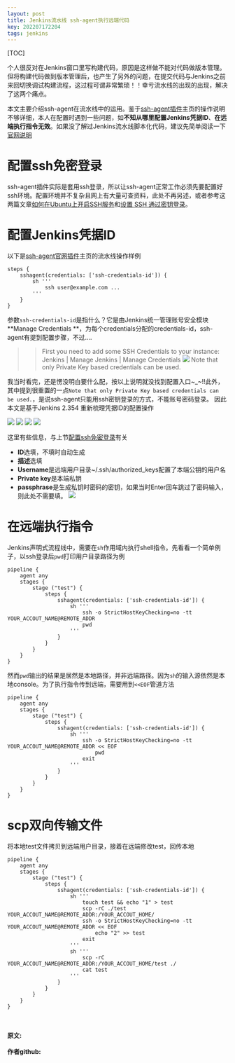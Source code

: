 ```yaml
---
layout: post
title: Jenkins流水线 ssh-agent执行远端代码
key: 202207172204
tags: jenkins
---
```


[TOC]

个人很反对在Jenkins窗口里写构建代码，原因是这样做不能对代码做版本管理。但将构建代码做到版本管理后，也产生了另外的问题，在提交代码与Jenkins之前来回切换调试构建流程，这过程可谓非常繁琐！！幸亏流水线的出现的出现，解决了这两个痛点。

本文主要介绍ssh-agent在流水线中的运用。鉴于[ssh-agent插件](https://plugins.jenkins.io/ssh-agent/)主页的操作说明不够详细，本人在配置时遇到一些问题，如**不知从哪里配置Jenkins凭据ID**、**在远端执行指令无效**。如果没了解过Jenkins流水线脚本化代码，建议先简单阅读一下[官网说明](https://www.jenkins.io/zh/doc/book/pipeline/syntax/)

# 配置ssh免密登录

ssh-agent插件实际是套用ssh登录，所以让ssh-agent正常工作必须先要配置好ssh环境。配置环境并不复杂且网上有大量可查资料，此处不再另述，或者参考这两篇文章[如何在Ubuntu上开启SSH服务](https://blog.csdn.net/weixin_41642203/article/details/122169451)和[设置 SSH 通过密钥登录](https://www.runoob.com/w3cnote/set-ssh-login-key.html)。


# 配置Jenkins凭据ID
以下是[ssh-agent官网插件](https://plugins.jenkins.io/ssh-agent/)主页的流水线操作样例
```jenkins
steps {
    sshagent(credentials: ['ssh-credentials-id']) {
        sh '''
            ssh user@example.com ...
        '''
    }
}
```
参数`ssh-credentials-id`是指什么？它是由Jenkins统一管理账号安全模块**Manage Credentials
**，为每个credentials分配的credentials-id，ssh-agent有提到配置步骤，不过....

>> First you need to add some SSH Credentials to your instance:
Jenkins | Manage Jenkins | Manage Credentials
![](https://raw.githubusercontent.com/jenkinsci/ssh-agent-plugin/master/docs/images/Screen_Shot_2012-10-26_at_12.25.04.png)
Note that only Private Key based credentials can be used.

我当时看完，还是愣没明白要什么配，按以上说明就没找到配置入口~_~!!此外，其中提到很重置的一点`Note that only Private Key based credentials can be used.`，是说ssh-agent只能用ssh密钥登录的方式，不能账号密码登录。
因此本文是基于Jenkins 2.354 重新梳理凭据ID的配置操作

![](https://raw.githubusercontent.com/lizijie/lizijie.github.io/master/assets/images/2022-07-17-Jenkins%E6%B5%81%E6%B0%B4%E7%BA%BF%20ssh-agent%E6%89%A7%E8%A1%8C%E8%BF%9C%E7%AB%AF%E4%BB%A3%E7%A0%81/Snipaste_2022-07-19_23-31-01.png)
![](https://raw.githubusercontent.com/lizijie/lizijie.github.io/master/assets/images/2022-07-17-Jenkins%E6%B5%81%E6%B0%B4%E7%BA%BF%20ssh-agent%E6%89%A7%E8%A1%8C%E8%BF%9C%E7%AB%AF%E4%BB%A3%E7%A0%81/Snipaste_2022-07-19_23-31-29.png)
![](https://raw.githubusercontent.com/lizijie/lizijie.github.io/master/assets/images/2022-07-17-Jenkins%E6%B5%81%E6%B0%B4%E7%BA%BF%20ssh-agent%E6%89%A7%E8%A1%8C%E8%BF%9C%E7%AB%AF%E4%BB%A3%E7%A0%81/Snipaste_2022-07-19_23-31-49.png)
![](https://raw.githubusercontent.com/lizijie/lizijie.github.io/master/assets/images/2022-07-17-Jenkins%E6%B5%81%E6%B0%B4%E7%BA%BF%20ssh-agent%E6%89%A7%E8%A1%8C%E8%BF%9C%E7%AB%AF%E4%BB%A3%E7%A0%81/Snipaste_2022-07-19_23-32-06.png)

这里有些信息，与上节[配置ssh免密登录](#配置ssh免密登录)有关
* **ID**选填，不填时自动生成
* **描述**选填
* **Username**是远端用户目录~/.ssh/authorized_keys配置了本端公钥的用户名
* **Private key**是本端私钥
* **passphrase**是生成私钥时密码的密钥，如果当时Enter回车跳过了密码输入，则此处不需要填。
![](https://raw.githubusercontent.com/lizijie/lizijie.github.io/master/assets/images/2022-07-17-Jenkins%E6%B5%81%E6%B0%B4%E7%BA%BF%20ssh-agent%E6%89%A7%E8%A1%8C%E8%BF%9C%E7%AB%AF%E4%BB%A3%E7%A0%81/Snipaste_2022-07-19_23-34-35.png)

# 在远端执行指令
Jenkins声明式流程线中，需要在`sh`作用域内执行shell指令。先看看一个简单例子，以ssh登录后`pwd`打印用户目录路径为例
```jenkins
pipeline {
    agent any
    stages {
        stage ("test") {
            steps {
                sshagent(credentials: ['ssh-credentials-id']) {
                    sh '''
                        ssh -o StrictHostKeyChecking=no -tt YOUR_ACCOUT_NAME@REMOTE_ADDR
                        pwd
                    '''
                }
            }
        }
    }
}
```
然而`pwd`输出的结果是居然是本地路径，并非远端路径。因为`sh`的输入源依然是本地console。为了执行指令传到远端，需要用到`<<EOF`管道方法
```jenkins
pipeline {
    agent any
    stages {
        stage ("test") {
            steps {
                sshagent(credentials: ['ssh-credentials-id']) {
                    sh '''
                        ssh -o StrictHostKeyChecking=no -tt YOUR_ACCOUT_NAME@REMOTE_ADDR << EOF
                            pwd
                        exit
                    '''
                }
            }
        }
    }
}
```

# scp双向传输文件
将本地test文件拷贝到远端用户目录，接着在远端修改test，回传本地
```jenkins
pipeline {
    agent any
    stages {
        stage ("test") {
            steps {
                sshagent(credentials: ['ssh-credentials-id']) {
                    sh '''
                        touch test && echo "1" > test
                        scp -rC ./test YOUR_ACCOUT_NAME@REMOTE_ADDR:/YOUR_ACCOUT_HOME/
                        ssh -o StrictHostKeyChecking=no -tt YOUR_ACCOUT_NAME@REMOTE_ADDR << EOF
                            echo "2" >> test
                        exit
                    '''
                    sh '''
                        scp -rC YOUR_ACCOUT_NAME@REMOTE_ADDR:/YOUR_ACCOUT_HOME/test ./
                        cat test
                    '''
                }
            }
        }
    }
}
```

<br> 
<br> 
<b>原文:<br>
<https://lizijie.github.io/2022/07/17/Jenkins%E6%B5%81%E6%B0%B4%E7%BA%BF-ssh-agent%E6%89%A7%E8%A1%8C%E8%BF%9C%E7%AB%AF%E4%BB%A3%E7%A0%81.html>
<br>
作者github:<br>
<https://github.com/lizijie>
</b>
